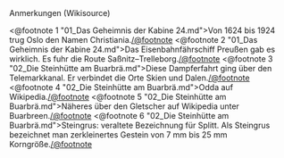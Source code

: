 <div class="anmerkungen">Anmerkungen (Wikisource)</div>

<@footnote 1 "01_Das Geheimnis der Kabine 24.md">Von 1624 bis 1924 trug Oslo den Namen Christiania.</@footnote>
<@footnote 2 "01_Das Geheimnis der Kabine 24.md">Das Eisenbahnfährschiff Preußen gab es wirklich. Es fuhr die Route Saßnitz–Trelleborg.</@footnote>
<@footnote 3 "02_Die Steinhütte am Buarbrä.md">Diese Dampferfahrt ging über den Telemarkkanal. Er verbindet die Orte Skien und Dalen.</@footnote>
<@footnote 4 "02_Die Steinhütte am Buarbrä.md">Odda auf Wikipedia.</@footnote>
<@footnote 5 "02_Die Steinhütte am Buarbrä.md">Näheres über den Gletscher auf Wikipedia unter Buarbreen.</@footnote>
<@footnote 6 "02_Die Steinhütte am Buarbrä.md">Steingrus: veraltete Bezeichnung für Splitt. Als Steingrus bezeichnet man zerkleinertes Gestein von 7 mm bis 25 mm Korngröße.</@footnote>


